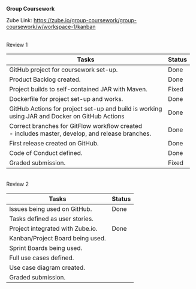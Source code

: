 **Group Coursework**

Zube Link: https://zube.io/group-coursework/group-coursework/w/workspace-1/kanban

<br/>
Review 1

| Tasks                                                                                                 | Status |
|-------------------------------------------------------------------------------------------------------|--------|
| GitHub project for coursework set-up.                                                                 | Done   |
| Product Backlog created.                                                                              | Done   |
| Project builds to self-contained JAR with Maven.                                                      | Fixed  |
| Dockerfile for project set-up and works.                                                              | Done   |
| GitHub Actions for project set-up and build is working <br/>using JAR and Docker on GitHub Actions    | Done   |
| Correct branches for GitFlow workflow created <br/> - includes master, develop, and release branches. | Done   |
| First release created on GitHub.                                                                      | Done   |
| Code of Conduct defined.                                                                              | Done   |
| Graded submission.                                                                                    | Fixed  |

<br/>
Review 2

| Tasks                            | Status |
|----------------------------------|--------|
| Issues being used on GitHub.     | Done   |
| Tasks defined as user stories.   |        |
| Project integrated with Zube.io. | Done   |
| Kanban/Project Board being used. |        |
| Sprint Boards being used.        |        |
| Full use cases defined.          |        |
| Use case diagram created.        |        |
| Graded submission.               |        |
